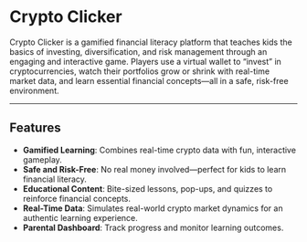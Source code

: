 # Crypto Clicker
Crypto Clicker is a gamified financial literacy platform that teaches kids the basics of investing, diversification, and risk management through an engaging and interactive game. Players use a virtual wallet to “invest” in cryptocurrencies, watch their portfolios grow or shrink with real-time market data, and learn essential financial concepts—all in a safe, risk-free environment.

---

## Features

- **Gamified Learning**: Combines real-time crypto data with fun, interactive gameplay.
- **Safe and Risk-Free**: No real money involved—perfect for kids to learn financial literacy.
- **Educational Content**: Bite-sized lessons, pop-ups, and quizzes to reinforce financial concepts.
- **Real-Time Data**: Simulates real-world crypto market dynamics for an authentic learning experience.
- **Parental Dashboard**: Track progress and monitor learning outcomes.

